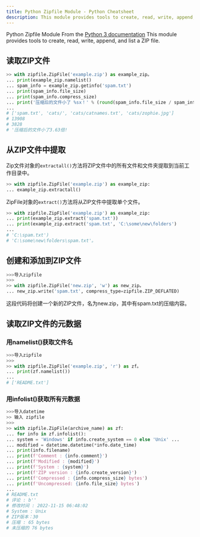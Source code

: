 ```yaml
---
title: Python Zipfile Module - Python Cheatsheet
description: This module provides tools to create, read, write, append, and list a ZIP file.
---
```


<base-title :title="frontmatter.title" :description="frontmatter.description">
Python Zipfile Module
</base-title>

<base-disclaimer>
  <base-disclaimer-title>
    From the <a target="_blank" href="https://docs.python.org/3/library/zipfile.html">Python 3 documentation</a>
  </base-disclaimer-title>
  <base-disclaimer-content>
   This module provides tools to create, read, write, append, and list a ZIP file.
  </base-disclaimer-content>
</base-disclaimer>

## 读取ZIP文件

```python
>> with zipfile.ZipFile('example.zip') as example_zip。
... print(example_zip.namelist()
... spam_info = example_zip.getinfo('spam.txt')
... print(spam_info.file_size)
... print(spam_info.compress_size)
... print('压缩后的文件小了 %sx！' % (round(spam_info.file_size / spam_info.compress_size, 2))
...
# ['spam.txt', 'cats/', 'cats/catnames.txt', 'cats/zophie.jpg']
# 13908
# 3828
# '压缩后的文件小了3.63倍!
```

## 从ZIP文件中提取

Zip文件对象的`extractall()`方法将ZIP文件中的所有文件和文件夹提取到当前工作目录中。

```python
>> with zipfile.ZipFile('example.zip') as example_zip:
... example_zip.extractall()
```

ZipFile对象的`extract()`方法将从ZIP文件中提取单个文件。

```python
>> with zipfile.ZipFile('example.zip') as example_zip:
... print(example_zip.extract('spam.txt'))
... print(example_zip.extract('spam.txt', 'C:\some\new\folders')
...
# 'C:\spam.txt')
# 'C:\some\new\folders\spam.txt'。
```

## 创建和添加到ZIP文件

```python
>>>导入zipfile
>>>
>> with zipfile.ZipFile('new.zip', 'w') as new_zip。
... new_zip.write('spam.txt', compress_type=zipfile.ZIP_DEFLATED)
```

这段代码将创建一个新的ZIP文件，名为new.zip，其中有spam.txt的压缩内容。

## 读取ZIP文件的元数据

### 用namelist()获取文件名

```python
>>>导入zipfile
>>>
>> with zipfile.ZipFile('example.zip', 'r') as zf。
... print(zf.namelist())
...
# ['README.txt']
```

### 用infolist()获取所有元数据

```python
>>>导入datetime
>> 输入 zipfile
>>>
>> with zipfile.ZipFile(archive_name) as zf:
... for info in zf.infolist():
... system = 'Windows' if info.create_system == 0 else 'Unix' ...
... modified = datetime.datetime(*info.date_time)
... print(info.filename)
... print(f'Comment : {info.comment}')
... print(f'Modified : {modified}')
... print(f'System : {system}')
... print(f'ZIP version : {info.create_version}')
... print(f'Compressed : {info.compress_size} bytes')
... print(f'Uncompressed: {info.file_size} bytes')
...
# README.txt
# 评论 : b''
# 修改时间 : 2022-11-15 06:48:02
# System : Unix
# ZIP版本：30
# 压缩 : 65 bytes
# 未压缩的 76 bytes
```


